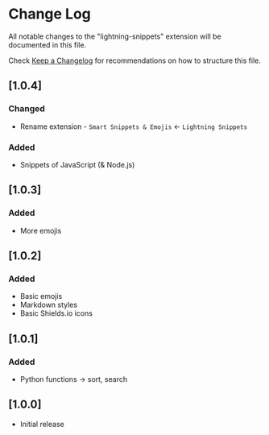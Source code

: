 # Change Log

All notable changes to the "lightning-snippets" extension will be documented in this file.

Check [Keep a Changelog](http://keepachangelog.com/) for recommendations on how to structure this file.

## [1.0.4]

### Changed

- Rename extension - `Smart Snippets & Emojis` <- `Lightning Snippets`

### Added

- Snippets of JavaScript (& Node.js)

## [1.0.3]

### Added

- More emojis

## [1.0.2]

### Added

- Basic emojis
- Markdown styles
- Basic Shields.io icons

## [1.0.1]

### Added

- Python functions -> sort, search

## [1.0.0]

- Initial release
